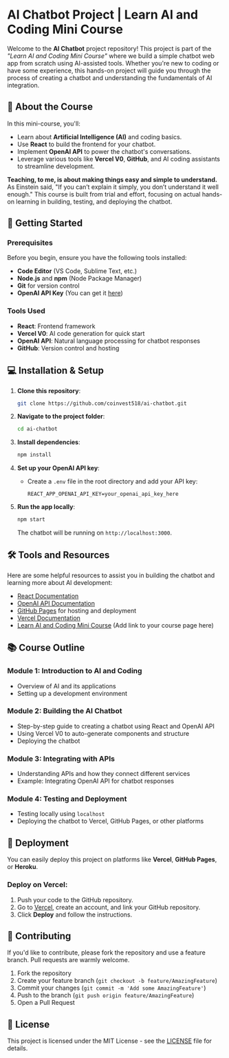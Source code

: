 
# AI Chatbot Project | Learn AI and Coding Mini Course

Welcome to the **AI Chatbot** project repository! This project is part of the *"Learn AI and Coding Mini Course"* where we build a simple chatbot web app from scratch using AI-assisted tools. Whether you're new to coding or have some experience, this hands-on project will guide you through the process of creating a chatbot and understanding the fundamentals of AI integration.

## 📖 About the Course

In this mini-course, you'll:
- Learn about **Artificial Intelligence (AI)** and coding basics.
- Use **React** to build the frontend for your chatbot.
- Implement **OpenAI API** to power the chatbot's conversations.
- Leverage various tools like **Vercel V0**, **GitHub**, and AI coding assistants to streamline development.
  
**Teaching, to me, is about making things easy and simple to understand.** As Einstein said, "If you can’t explain it simply, you don’t understand it well enough." This course is built from trial and effort, focusing on actual hands-on learning in building, testing, and deploying the chatbot.

## 🚀 Getting Started

### Prerequisites

Before you begin, ensure you have the following tools installed:
- **Code Editor** (VS Code, Sublime Text, etc.)
- **Node.js** and **npm** (Node Package Manager)
- **Git** for version control
- **OpenAI API Key** (You can get it [here](https://platform.openai.com/signup))

### Tools Used
- **React**: Frontend framework
- **Vercel V0**: AI code generation for quick start
- **OpenAI API**: Natural language processing for chatbot responses
- **GitHub**: Version control and hosting

## 💻 Installation & Setup

1. **Clone this repository**:
   ```bash
   git clone https://github.com/coinvest518/ai-chatbot.git
   ```

2. **Navigate to the project folder**:
   ```bash
   cd ai-chatbot
   ```

3. **Install dependencies**:
   ```bash
   npm install
   ```

4. **Set up your OpenAI API key**:
   - Create a `.env` file in the root directory and add your API key:
     ```
     REACT_APP_OPENAI_API_KEY=your_openai_api_key_here
     ```

5. **Run the app locally**:
   ```bash
   npm start
   ```
   The chatbot will be running on `http://localhost:3000`.

## 🛠 Tools and Resources

Here are some helpful resources to assist you in building the chatbot and learning more about AI development:

- [React Documentation](https://reactjs.org/docs/getting-started.html)
- [OpenAI API Documentation](https://platform.openai.com/docs/overview)
- [GitHub Pages](https://pages.github.com/) for hosting and deployment
- [Vercel Documentation](https://vercel.com/docs)
- [Learn AI and Coding Mini Course](#) (Add link to your course page here)

## 📚 Course Outline

### Module 1: Introduction to AI and Coding
- Overview of AI and its applications
- Setting up a development environment

### Module 2: Building the AI Chatbot
- Step-by-step guide to creating a chatbot using React and OpenAI API
- Using Vercel V0 to auto-generate components and structure
- Deploying the chatbot

### Module 3: Integrating with APIs
- Understanding APIs and how they connect different services
- Example: Integrating OpenAI API for chatbot responses

### Module 4: Testing and Deployment
- Testing locally using `localhost`
- Deploying the chatbot to Vercel, GitHub Pages, or other platforms

## 🚀 Deployment

You can easily deploy this project on platforms like **Vercel**, **GitHub Pages**, or **Heroku**.

### Deploy on Vercel:
1. Push your code to the GitHub repository.
2. Go to [Vercel](https://vercel.com/), create an account, and link your GitHub repository.
3. Click **Deploy** and follow the instructions.

## 🤝 Contributing

If you'd like to contribute, please fork the repository and use a feature branch. Pull requests are warmly welcome.

1. Fork the repository
2. Create your feature branch (`git checkout -b feature/AmazingFeature`)
3. Commit your changes (`git commit -m 'Add some AmazingFeature'`)
4. Push to the branch (`git push origin feature/AmazingFeature`)
5. Open a Pull Request

## 📝 License

This project is licensed under the MIT License - see the [LICENSE](LICENSE) file for details.

